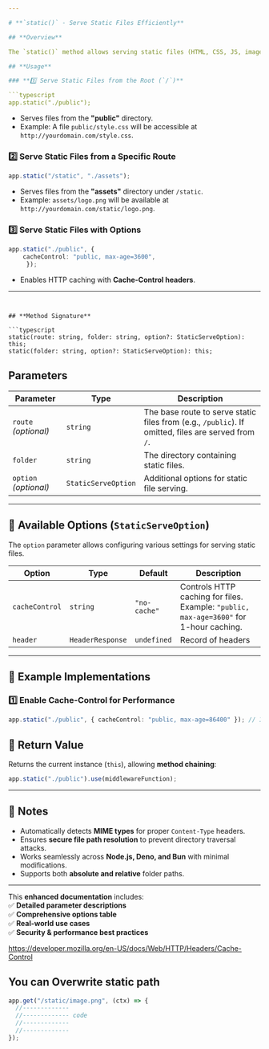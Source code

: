 ```yaml
---

# **`static()` - Serve Static Files Efficiently**  

## **Overview**  

The `static()` method allows serving static files (HTML, CSS, JS, images, videos, fonts, etc.) from a specified directory. It supports defining a **base route** or directly serving from the **root (`/`)** while offering customizable options like caching and indexing.  

## **Usage**  

### **1️⃣ Serve Static Files from the Root (`/`)**  

```typescript
app.static("./public");
```

- Serves files from the **"public"** directory.  
- Example: A file `public/style.css` will be accessible at `http://yourdomain.com/style.css`.  

### **2️⃣ Serve Static Files from a Specific Route**  

```typescript
app.static("/static", "./assets");
```

- Serves files from the **"assets"** directory under `/static`.  
- Example: `assets/logo.png` will be available at `http://yourdomain.com/static/logo.png`.  

### **3️⃣ Serve Static Files with Options**  

```typescript
app.static("./public", { 
    cacheControl: "public, max-age=3600", 
     });
```

- Enables HTTP caching with **Cache-Control headers**.  

---
```


## **Method Signature**

```typescript
static(route: string, folder: string, option?: StaticServeOption): this;
static(folder: string, option?: StaticServeOption): this;
```

## **Parameters**

| Parameter             | Type                | Description                                                                                         |
| --------------------- | ------------------- | --------------------------------------------------------------------------------------------------- |
| `route` _(optional)_  | `string`            | The base route to serve static files from (e.g., `/public`). If omitted, files are served from `/`. |
| `folder`              | `string`            | The directory containing static files.                                                              |
| `option` _(optional)_ | `StaticServeOption` | Additional options for static file serving.                                                         |

---

## **📌 Available Options (`StaticServeOption`)**

The `option` parameter allows configuring various settings for serving static files.

| Option         | Type             | Default      | Description                                                                            |
| -------------- | ---------------- | ------------ | -------------------------------------------------------------------------------------- |
| `cacheControl` | `string`         | `"no-cache"` | Controls HTTP caching for files. Example: `"public, max-age=3600"` for 1-hour caching. |
| `header`       | `HeaderResponse` | `undefined`  | Record of headers                                                                      |

---

## **🔹 Example Implementations**

### **1️⃣ Enable Cache-Control for Performance**

```typescript
app.static("./public", { cacheControl: "public, max-age=86400" }); // 1-day caching
```

## **🚀 Return Value**

Returns the current instance (`this`), allowing **method chaining**:

```typescript
app.static("./public").use(middlewareFunction);
```

---

## **📝 Notes**

- Automatically detects **MIME types** for proper `Content-Type` headers.
- Ensures **secure file path resolution** to prevent directory traversal attacks.
- Works seamlessly across **Node.js, Deno, and Bun** with minimal modifications.
- Supports both **absolute and relative** folder paths.

---

This **enhanced documentation** includes:  
✅ **Detailed parameter descriptions**  
✅ **Comprehensive options table**  
✅ **Real-world use cases**  
✅ **Security & performance best practices**

<https://developer.mozilla.org/en-US/docs/Web/HTTP/Headers/Cache-Control>

## **You can Overwrite static path**

```ts
app.get("/static/image.png", (ctx) => {
  //-------------
  //------------- code
  //-------------
  //-------------
});
```
